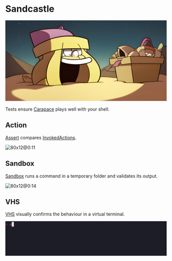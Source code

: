 # Sandcastle

![](./sandcastle/banner.png)

Tests ensure [Carapace] plays well with your shell.

## Action

[Assert] compares [InvokedActions].

![80x12@0:11](./sandcastle/action.cast)

## Sandbox

[Sandbox] runs a command in a temporary folder and validates its output.

![80x12@0:14](./sandcastle/sandbox.cast)

## VHS

[VHS] visually confirms the behaviour in a virtual terminal. 

![](./sandcastle/vhs.gif)

[Assert]:https://pkg.go.dev/github.com/carapace-sh/carapace/pkg/assert
[Carapace]:https://carapace.sh
[InvokedActions]:https://carapace-sh.github.io/carapace/carapace/invokedAction.html
[Sandbox]:https://carapace-sh.github.io/carapace/carapace/sandbox.html
[VHS]:https://carapace-sh.github.io/carapace/development/vhs.html
